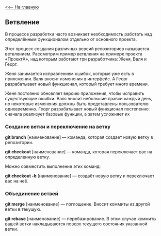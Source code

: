 [<<-- На главную](readme.md)

## Ветвление

В процессе разработки часто возникает необходимость работать над определённым функционалом отдельно от основного проекта.


Этот процесс создания различных версий репозиториев называется ветвлением. Рассмотрим пример ветвления на примере проекта «ПроектХ», над которым работают три разработчика: Женя, Валя и Георг.


Женя занимается исправлением ошибок, которые уже есть в приложении. Валя вносит изменения в интерфейс. А Георг разрабатывает новый функционал, который требует много времени.


Женя постоянно обновляет версию приложения, чтобы исправить существующие ошибки. Валя вносит небольшие правки каждый день, но некоторые изменения должны быть представлены пользователю одновременно. Георг разрабатывает новый функционал постепенно: сначала реализует базовые функции, а затем усложняет их

### Создание ветки и переключение на ветку


**git branch** [наименование] — команда, которая создает новую ветку в репозитории.

**git checkout** [наименование] — команда, которая переключает вас на определенную ветку.

Можно совместить выполнение этих команд:

**git checkout -b** [наименование] — создаёт новую ветку и переключает вас на неё.

### Объединение ветвей

**git merge** [наименование] — поглощение. Вносит коммиты из другой ветки в текущую.

**git rebase** [наименование] — перебазирование. В этом случае коммиты вашей ветки накладываются поверх текущего состояния указанной ветки.